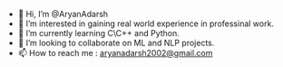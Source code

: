 - 👋 Hi, I’m @AryanAdarsh
- 👀 I’m interested in gaining real world experience in professinal work. 
- 🌱 I’m currently learning C\C++ and Python.
- 💞️ I’m looking to collaborate on ML and NLP projects.
- 📫 How to reach me : aryanadarsh2002@gmail.com

<!---
AryanAdarsh/AryanAdarsh is a ✨ special ✨ repository because its `README.md` (this file) appears on your GitHub profile.
You can click the Preview link to take a look at your changes.
--->
